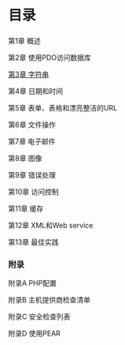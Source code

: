 # 目录

### 

第1章 概述

第2章 使用PDO访问数据库

[第3章 字符串](#docs/qa_03)

第4章 日期和时间

第5章 表单、表格和漂亮整洁的URL

第6章 文件操作

第7章 电子邮件

第8章 图像

第9章 错误处理

第10章 访问控制

第11章 缓存

第12章 XML和Web service

第13章 最佳实践


### 附录

附录A PHP配置

附录B 主机提供商检查清单

附录C 安全检查列表

附录D 使用PEAR


